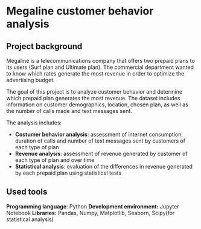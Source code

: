 # Megaline customer behavior analysis
## Project background
Megaline is a telecommunications company that offers two prepaid plans to its users (Surf plan and Ultimate plan). The commercial department wanted to know which rates generate the most revenue in order to optimize the advertising budget. 

The goal of this project is to analyze customer behavior and determine which prepaid plan generates the most revenue.  The dataset includes information on customer demographics, location, chosen plan, as well as the number of calls made and text messages sent.

The analysis includes:
- **Costumer behavior analysis**: assessment of internet consumption, duration of calls and number of text messages sent by customers of each type of plan
- **Revenue analysis**: assessment of revenue generated by customer of each type of plan and over time
- **Statistical analysis**: evaluation of the differences in revenue generated by each prepaid plan using statistical tests

## Used tools
**Programming language**: Python
**Development environment:** Jupyter Notebook
**Libraries:** Pandas, Numpy, Matplotlib, Seaborn, Scipy(for statistical analysis)

